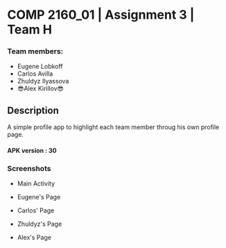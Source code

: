 # COMP 2160_01 | Assignment 3 | Team H

### Team members:

 - Eugene Lobkoff
 - Carlos Avilla
 - Zhuldyz Ilyassova
 - :sunglasses:Alex Kirillov:sunglasses:


## Description
 A simple profile app to highlight each team member throug his own profile page. 

#### APK version : 30

### Screenshots
   
   - Main Activity
   
   - Eugene's Page
   
   - Carlos' Page
   
   - Zhuldyz's Page
   
   - Alex's Page
